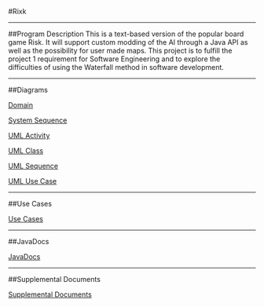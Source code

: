 #Rixk

---
##Program Description
This is a text-based version of the popular board game Risk. It will support custom modding of the AI through a Java API as well as the possibility for user made maps. This project is to fulfill the project 1 requirement for Software Engineering and to explore the difficulties of using the Waterfall method in software development.


---
##Diagrams

[Domain](/docs/diagrams/Domain)

[System Sequence](/docs/diagrams/System_Sequence)

[UML Activity](/docs/diagrams/UML_Activity)

[UML Class](/docs/diagrams/UML_Class)

[UML Sequence](/docs/diagrams/UML_Sequence)

[UML Use Case](/docs/diagrams/UML_Use_Case)


---
##Use Cases

[Use Cases](/docs/use_cases)

---
##JavaDocs

[JavaDocs](/docs/javadocs)

---
##Supplemental Documents

[Supplemental Documents](/project1/docs/supplemental_documents)


